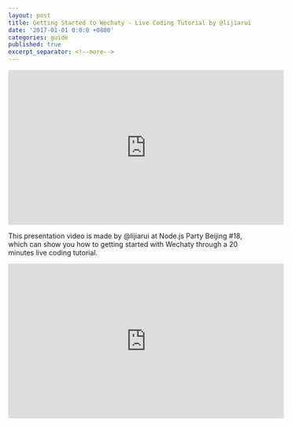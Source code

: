 ```yaml
---
layout: post
title: Getting Started to Wechaty - Live Coding Tutorial by @lijiarui
date: '2017-01-01 0:0:0 +0800'
categories: guide
published: true
excerpt_separator: <!--more-->
---
```


<iframe width="560" height="315" src="https://www.youtube.com/embed/pF3PT6Q686c" frameborder="0" allowfullscreen></iframe>

This presentation video is made by @lijiarui at Node.js Party Beijing #18, which can show you how to getting started with Wechaty through a 20 minutes live coding tutorial.

<!--more-->

<iframe width="560" height="315" src="https://www.youtube.com/embed/MFXhd2IK4io" frameborder="0" allowfullscreen></iframe>

[ruirui-speech-nodejs-image]: /download/2017/lijiarui-speech-nodejs.jpg
